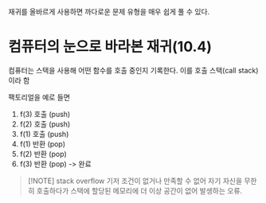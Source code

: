 
재귀를 올바르게 사용하면 까다로운 문제 유형을 매우 쉽게 풀 수 있다.
# 컴퓨터의 눈으로 바라본 재귀(10.4)

컴퓨터는 스택을 사용해 어떤 함수를 호출 중인지 기록한다. 이를 호출 스택(call stack)이라 함

팩토리얼을 예로 들면

1. f(3) 호출 (push)
2. f(2) 호출 (push)
3. f(1) 호출 (push)
4. f(1) 반환 (pop)
5. f(2) 반환 (pop)
6. f(3) 반환 (pop) -> 완료


> [!NOTE] stack overflow
> 기저 조건이 없거나 만족할 수 없어 자기 자신을 무한히 호출하다가 스택에 할당된 메모리에 더 이상 공간이 없어 발생하는 오류.


